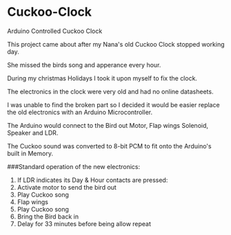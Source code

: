 # Cuckoo-Clock
Arduino Controlled Cuckoo Clock

This project came about after my Nana's old Cuckoo Clock stopped working day.

She missed the birds song and apperance every hour.

During my christmas Holidays I took it upon myself to fix the clock.


The electronics in the clock were very old and had no online datasheets.

I was unable to find the broken part so I decided it would be easier replace the old electronics with an Arduino Microcontroller.

The Arduino would connect to the Bird out Motor, Flap wings Solenoid, Speaker and LDR.

The Cuckoo sound was converted to 8-bit PCM to fit onto the Arduino's built in Memory.


###Standard operation of the new electronics:

1. If LDR indicates its Day & Hour contacts are pressed:
2. Activate motor to send the bird out
3. Play Cuckoo song
4. Flap wings
5. Play Cuckoo song
6. Bring the Bird back in
7. Delay for 33 minutes before being allow repeat
